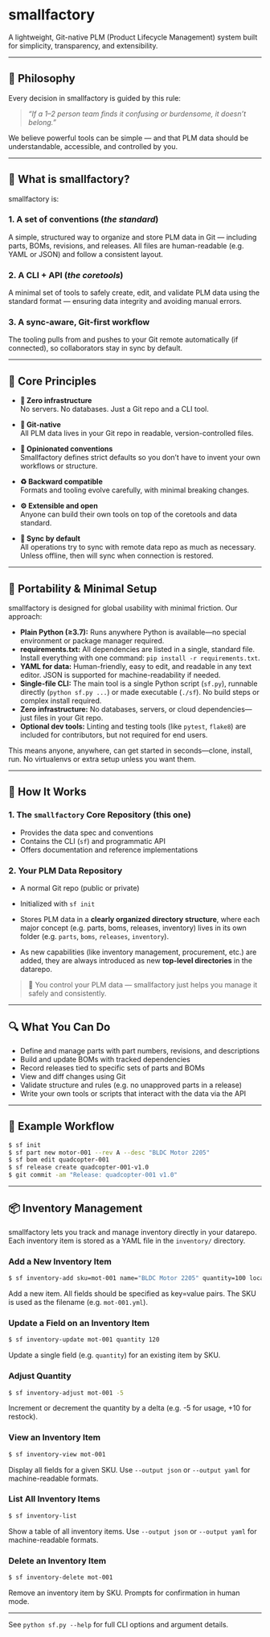 # smallfactory

A lightweight, Git-native PLM (Product Lifecycle Management) system built for simplicity, transparency, and extensibility.

---

## 🧠 Philosophy

Every decision in smallfactory is guided by this rule:

> _“If a 1–2 person team finds it confusing or burdensome, it doesn’t belong.”_

We believe powerful tools can be simple — and that PLM data should be understandable, accessible, and controlled by you.

---

## 📐 What is smallfactory?

smallfactory is:

### 1. A set of conventions (*the standard*)
A simple, structured way to organize and store PLM data in Git — including parts, BOMs, revisions, and releases. All files are human-readable (e.g. YAML or JSON) and follow a consistent layout.

### 2. A CLI + API (*the coretools*)
A minimal set of tools to safely create, edit, and validate PLM data using the standard format — ensuring data integrity and avoiding manual errors.

### 3. A sync-aware, Git-first workflow
The tooling pulls from and pushes to your Git remote automatically (if connected), so collaborators stay in sync by default.

---

## 🔑 Core Principles

- **🧰 Zero infrastructure**  
  No servers. No databases. Just a Git repo and a CLI tool.

- **🌱 Git-native**  
  All PLM data lives in your Git repo in readable, version-controlled files.

- **🧭 Opinionated conventions**  
  Smallfactory defines strict defaults so you don’t have to invent your own workflows or structure.

- **♻️ Backward compatible**  
  Formats and tooling evolve carefully, with minimal breaking changes.

- **⚙️ Extensible and open**  
  Anyone can build their own tools on top of the coretools and data standard.

- **🔄 Sync by default**  
  All operations try to sync with remote data repo as much as necessary. Unless offline, then will sync when connection is restored.

---

## 🚀 Portability & Minimal Setup

smallfactory is designed for global usability with minimal friction. Our approach:

- **Plain Python (≥3.7):** Runs anywhere Python is available—no special environment or package manager required.
- **requirements.txt:** All dependencies are listed in a single, standard file. Install everything with one command: `pip install -r requirements.txt`.
- **YAML for data:** Human-friendly, easy to edit, and readable in any text editor. JSON is supported for machine-readability if needed.
- **Single-file CLI:** The main tool is a single Python script (`sf.py`), runnable directly (`python sf.py ...`) or made executable (`./sf`). No build steps or complex install required.
- **Zero infrastructure:** No databases, servers, or cloud dependencies—just files in your Git repo.
- **Optional dev tools:** Linting and testing tools (like `pytest`, `flake8`) are included for contributors, but not required for end users.

This means anyone, anywhere, can get started in seconds—clone, install, run. No virtualenvs or extra setup unless you want them.

---

## 🧱 How It Works

### 1. The `smallfactory` Core Repository (this one)
- Provides the data spec and conventions
- Contains the CLI (`sf`) and programmatic API
- Offers documentation and reference implementations

### 2. Your PLM Data Repository
- A normal Git repo (public or private)
- Initialized with `sf init`
- Stores PLM data in a **clearly organized directory structure**, where each major concept (e.g. parts, boms, releases, inventory) lives in its own folder (e.g. `parts`, `boms`, `releases`, `inventory`).

- As new capabilities (like inventory management, procurement, etc.) are added, they are always introduced as new **top-level directories** in the datarepo.

> 📌 You control your PLM data — smallfactory just helps you manage it safely and consistently.

---

## 🔍 What You Can Do

- Define and manage parts with part numbers, revisions, and descriptions
- Build and update BOMs with tracked dependencies
- Record releases tied to specific sets of parts and BOMs
- View and diff changes using Git
- Validate structure and rules (e.g. no unapproved parts in a release)
- Write your own tools or scripts that interact with the data via the API

---

## 🧪 Example Workflow

```sh
$ sf init
$ sf part new motor-001 --rev A --desc "BLDC Motor 2205"
$ sf bom edit quadcopter-001
$ sf release create quadcopter-001-v1.0
$ git commit -am "Release: quadcopter-001 v1.0"
```

---

## 📦 Inventory Management

smallfactory lets you track and manage inventory directly in your datarepo. Each inventory item is stored as a YAML file in the `inventory/` directory.

### Add a New Inventory Item

```sh
$ sf inventory-add sku=mot-001 name="BLDC Motor 2205" quantity=100 location="bin A1"
```
Add a new item. All fields should be specified as key=value pairs. The SKU is used as the filename (e.g. `mot-001.yml`).

### Update a Field on an Inventory Item

```sh
$ sf inventory-update mot-001 quantity 120
```
Update a single field (e.g. `quantity`) for an existing item by SKU.

### Adjust Quantity

```sh
$ sf inventory-adjust mot-001 -5
```
Increment or decrement the quantity by a delta (e.g. -5 for usage, +10 for restock).

### View an Inventory Item

```sh
$ sf inventory-view mot-001
```
Display all fields for a given SKU. Use `--output json` or `--output yaml` for machine-readable formats.

### List All Inventory Items

```sh
$ sf inventory-list
```
Show a table of all inventory items. Use `--output json` or `--output yaml` for machine-readable formats.

### Delete an Inventory Item

```sh
$ sf inventory-delete mot-001
```
Remove an inventory item by SKU. Prompts for confirmation in human mode.

---

See `python sf.py --help` for full CLI options and argument details.